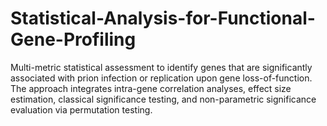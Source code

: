 # Statistical-Analysis-for-Functional-Gene-Profiling
Multi-metric statistical assessment to identify genes that are significantly associated with prion infection or replication upon gene loss-of-function. The approach integrates intra-gene correlation analyses, effect size estimation, classical significance testing, and non-parametric significance evaluation via permutation testing. 
